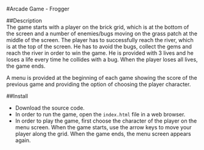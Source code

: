#Arcade Game - Frogger

##Description  
The game starts with a player on the brick grid, which is at the bottom of the screen and a number of enemies/bugs moving on the grass patch at the middle of the screen. The player has to successfully reach the river, which is at the top of the screen.
He has to avoid the bugs, collect the gems and reach the river in order to win the game. He is provided with 3 lives and he loses a life every time he collides with a bug. When the player loses all lives, the game ends.  

A menu is provided at the beginning of each game showing the score of the previous game and providing the option of choosing the player character.  

##Install
* Download the source code.
* In order to run the game, open the `index.html` file in a web browser.
* In order to play the game, first choose the character of the player on the menu screen. When the game starts, use the arrow keys to move your player along the grid. When the game ends, the menu screen appears again.  
